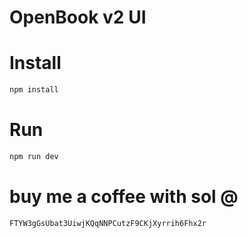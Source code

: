 # OpenBook v2 UI 

# Install

```bash
npm install
```

# Run

```bash
npm run dev
```
# buy me a coffee with sol @
```bash
FTYW3gGsUbat3UiwjKQqNNPCutzF9CKjXyrrih6Fhx2r
```
